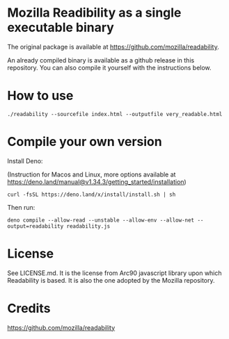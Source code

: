 # Mozilla Readibility as a single executable binary

The original package is available at https://github.com/mozilla/readability.

An already compiled binary is available as a github release in this repository. You can also compile it yourself with the instructions below.

# How to use

```
./readability --sourcefile index.html --outputfile very_readable.html
```

# Compile your own version

Install Deno:

(Instruction for Macos and Linux, more options available at https://deno.land/manual@v1.34.3/getting_started/installation)
```
curl -fsSL https://deno.land/x/install/install.sh | sh
```

Then run:
```
deno compile --allow-read --unstable --allow-env --allow-net --output=readability readability.js
```

# License

See LICENSE.md. 
It is the license from Arc90 javascript library upon which Readability is based. 
It is also the one adopted by the Mozilla repository.

# Credits

https://github.com/mozilla/readability